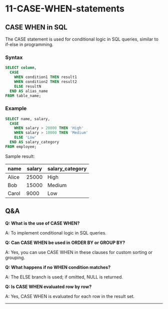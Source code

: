 # 11-CASE-WHEN-statements

## CASE WHEN in SQL
The CASE statement is used for conditional logic in SQL queries, similar to if-else in programming.

### Syntax
```sql
SELECT column,
  CASE
    WHEN condition1 THEN result1
    WHEN condition2 THEN result2
    ELSE resultN
  END AS alias_name
FROM table_name;
```

### Example
```sql
SELECT name, salary,
  CASE
    WHEN salary > 20000 THEN 'High'
    WHEN salary > 10000 THEN 'Medium'
    ELSE 'Low'
  END AS salary_category
FROM employee;
```

Sample result:

| name   | salary | salary_category |
|--------|--------|----------------|
| Alice  | 25000  | High           |
| Bob    | 15000  | Medium         |
| Carol  | 9000   | Low            |

## Q&A
**Q: What is the use of CASE WHEN?**

A: To implement conditional logic in SQL queries.

**Q: Can CASE WHEN be used in ORDER BY or GROUP BY?**

A: Yes, you can use CASE WHEN in these clauses for custom sorting or grouping.

**Q: What happens if no WHEN condition matches?**

A: The ELSE branch is used; if omitted, NULL is returned.

**Q: Is CASE WHEN evaluated row by row?**

A: Yes, CASE WHEN is evaluated for each row in the result set.

---


